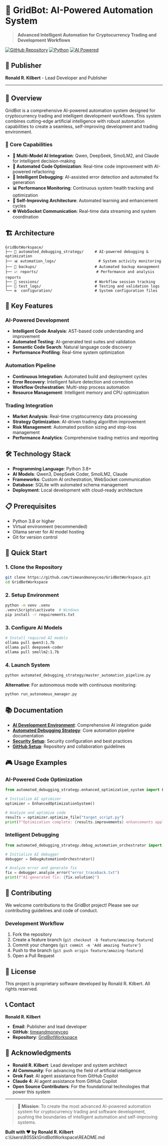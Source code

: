 # 🤖 GridBot: AI-Powered Automation System

> **Advanced Intelligent Automation for Cryptocurrency Trading and Development Workflows**

[![GitHub Repository](https://img.shields.io/badge/GitHub-GridBotWorkspace-blue?style=for-the-badge&logo=github)](https://github.com/timeandmoneyceo/GridBotWorkspace)
[![Python](https://img.shields.io/badge/Python-3.8+-green?style=for-the-badge&logo=python)](https://python.org)
[![AI Powered](https://img.shields.io/badge/AI--Powered-Advanced-orange?style=for-the-badge&logo=openai)](https://ollama.ai)

## 👤 Publisher

**Ronald R. Kilbert** - Lead Developer and Publisher

---

## 📖 Overview

GridBot is a comprehensive AI-powered automation system designed for cryptocurrency trading and intelligent development workflows. This system combines cutting-edge artificial intelligence with robust automation capabilities to create a seamless, self-improving development and trading environment.

### 🎯 Core Capabilities

- **🤖 Multi-Model AI Integration**: Qwen, DeepSeek, SmolLM2, and Claude for intelligent decision-making
- **🔧 Automated Code Optimization**: Real-time code improvement with AI-powered refactoring
- **🐛 Intelligent Debugging**: AI-assisted error detection and automated fix generation
- **📊 Performance Monitoring**: Continuous system health tracking and optimization
- **🔄 Self-Improving Architecture**: Automated learning and enhancement cycles
- **🌐 WebSocket Communication**: Real-time data streaming and system coordination

## 🏗️ Architecture

```
GridBotWorkspace/
├── 🤖 automated_debugging_strategy/     # AI-powered debugging & optimization
├── 📊 automation_logs/                   # System activity monitoring
├── 💾 backups/                          # Automated backup management
├── 📈 reports/                          # Performance and analysis reports
├── 🔧 sessions/                         # Workflow session tracking
├── 🧪 test_logs/                        # Testing and validation logs
└── ⚙️  configuration/                   # System configuration files
```

## 🚀 Key Features

### AI-Powered Development
- **Intelligent Code Analysis**: AST-based code understanding and improvement
- **Automated Testing**: AI-generated test suites and validation
- **Semantic Code Search**: Natural language code discovery
- **Performance Profiling**: Real-time system optimization

### Automation Pipeline
- **Continuous Integration**: Automated build and deployment cycles
- **Error Recovery**: Intelligent failure detection and correction
- **Workflow Orchestration**: Multi-step process automation
- **Resource Management**: Intelligent memory and CPU optimization

### Trading Integration
- **Market Analysis**: Real-time cryptocurrency data processing
- **Strategy Optimization**: AI-driven trading algorithm improvement
- **Risk Management**: Automated position sizing and stop-loss management
- **Performance Analytics**: Comprehensive trading metrics and reporting

## 🛠️ Technology Stack

- **Programming Language**: Python 3.8+
- **AI Models**: Qwen3, DeepSeek Coder, SmolLM2, Claude
- **Frameworks**: Custom AI orchestration, WebSocket communication
- **Database**: SQLite with automated schema management
- **Deployment**: Local development with cloud-ready architecture

## 📋 Prerequisites

- Python 3.8 or higher
- Virtual environment (recommended)
- Ollama server for AI model hosting
- Git for version control

## 🚀 Quick Start

### 1. Clone the Repository
```bash
git clone https://github.com/timeandmoneyceo/GridBotWorkspace.git
cd GridBotWorkspace
```

### 2. Setup Environment
```bash
python -m venv .venv
.venv\Scripts\activate  # Windows
pip install -r requirements.txt
```

### 3. Configure AI Models
```bash
# Install required AI models
ollama pull qwen3:1.7b
ollama pull deepseek-coder
ollama pull smollm2:1.7b
```

### 4. Launch System
```bash
python automated_debugging_strategy/master_automation_pipeline.py
```

**Alternative**: For autonomous mode with continuous monitoring:
```bash
python run_autonomous_manager.py
```

## 📚 Documentation

- **[AI Development Environment](AI_ENHANCED_README.md)**: Comprehensive AI integration guide
- **[Automated Debugging Strategy](automated_debugging_strategy/README.md)**: Core automation pipeline documentation
- **[Security Setup](SECURITY_SETUP.md)**: Security configuration and best practices
- **[GitHub Setup](GITHUB_SETUP.md)**: Repository and collaboration guidelines

## 🎮 Usage Examples

### AI-Powered Code Optimization
```python
from automated_debugging_strategy.enhanced_optimization_system import EnhancedOptimizationSystem

# Initialize AI optimizer
optimizer = EnhancedOptimizationSystem()

# Analyze and optimize code
results = optimizer.optimize_file("target_script.py")
print(f"Optimization complete: {results.improvements} enhancements applied")
```

### Intelligent Debugging
```python
from automated_debugging_strategy.debug_automation_orchestrator import DebugAutomationOrchestrator

# Initialize AI debugger
debugger = DebugAutomationOrchestrator()

# Analyze error and generate fix
fix = debugger.analyze_error("error_traceback.txt")
print(f"AI-generated fix: {fix.solution}")
```

## 🤝 Contributing

We welcome contributions to the GridBot project! Please see our contributing guidelines and code of conduct.

### Development Workflow
1. Fork the repository
2. Create a feature branch (`git checkout -b feature/amazing-feature`)
3. Commit your changes (`git commit -m 'Add amazing feature'`)
4. Push to the branch (`git push origin feature/amazing-feature`)
5. Open a Pull Request

## 📄 License

This project is proprietary software developed by Ronald R. Kilbert. All rights reserved.

## 📞 Contact

**Ronald R. Kilbert**
- **Email**: Publisher and lead developer
- **GitHub**: [timeandmoneyceo](https://github.com/timeandmoneyceo)
- **Repository**: [GridBotWorkspace](https://github.com/timeandmoneyceo/GridBotWorkspace)

## 🙏 Acknowledgments

- **Ronald R. Kilbert**: Lead developer and system architect
- **AI Community**: For advancing the field of artificial intelligence
- **Grok Fast**: AI agent assistance from GitHub Copilot
- **Claude 4**: AI agent assistance from GitHub Copilot
- **Open Source Contributors**: For the foundational technologies that power this system

---

> **🎯 Mission**: To create the most advanced AI-powered automation system for cryptocurrency trading and software development, pushing the boundaries of intelligent automation and self-improving systems.

**Built with ❤️ by Ronald R. Kilbert**</content>
<parameter name="filePath">c:\Users\805Sk\GridBotWorkspace\README.md